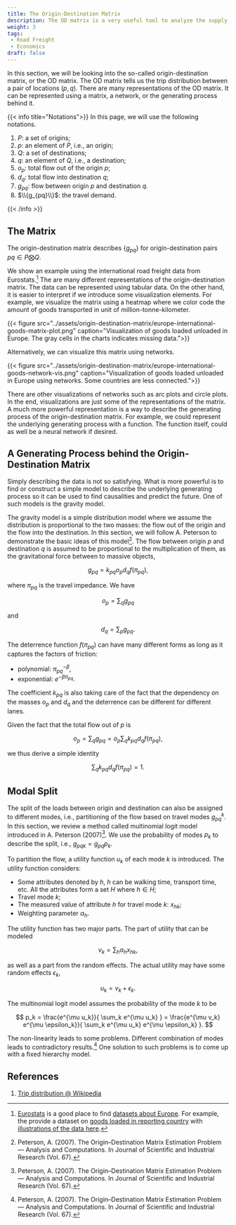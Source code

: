 ```yaml
---
title: The Origin-Destination Matrix
description: The OD matrix is a very useful tool to analyze the supply and demand
weight: 3
tags:
 - Road Freight
 - Economics
draft: false
---
```


In this section, we will be looking into the so-called origin-destination matrix, or the OD matrix. The OD matrix tells us the trip distribution between a pair of locations $(p, q)$. There are many representations of the OD matrix. It can be represented using a matrix, a network, or the generating process behind it.

{{< info title="Notations">}}
In this page, we will use the following notations.

1. $P$: a set of origins;
2. $p$: an element of $P$, i.e., an origin;
3. $Q$: a set of destinations;
4. $q$: an element of $Q$, i.e., a destination;
5. $o_p$: total flow out of the origin $p$;
6. $d_q$: total flow into destination $q$;
7. $g_{pq}$: flow between origin $p$ and destination $q$.
8. $\\{g_{pq}\\}$: the travel demand.



{{< /info >}}

## The Matrix

The origin-destination matrix describes $\{g_{pq}\}$ for origin-destination pairs $pq\in P\bigotimes Q$.

We show an example using the international road freight data from Eurostats.[^1] The are many different representations of the origin-destination matrix. The data can be represented using tabular data. On the other hand, it is easier to interpret if we introduce some visualization elements. For example, we visualize the matrix using a heatmap where we color code the amount of goods transported in unit of million-tonne-kilometer.

{{< figure src="../assets/origin-destination-matrix/europe-international-goods-matrix-plot.png" caption="Visualization of goods loaded unloaded in Europe. The gray cells in the charts indicates missing data.">}}

Alternatively, we can visualize this matrix using networks.

{{< figure src="../assets/origin-destination-matrix/europe-international-goods-network-vis.png" caption="Visualization of goods loaded unloaded in Europe using networks. Some countries are less connected.">}}

There are other visualizations of networks such as arc plots and circle plots. In the end, visualizations are just some of the representations of the matrix. A much more powerful representation is a way to describe the generating process of the origin-destination matrix. For example, we could represent the underlying generating process with a function. The function itself, could as well be a neural network if desired.


## A Generating Process behind the Origin-Destination Matrix

Simply describing the data is not so satisfying. What is more powerful is to find or construct a simple model to describe the underlying generating process so it can be used to find causalities and predict the future. One of such models is the gravity model.

The gravity model is a simple distribution model where we assume the distribution is proportional to the two masses: the flow out of the origin and the flow into the destination. In this section, we will follow A. Peterson to demonstrate the basic ideas of this model[^2]. The flow between origin $p$ and destination $q$ is assumed to be proportional to the multiplication of them, as the gravitational force between to massive objects,

$$
g_{pq} = k_{pq} o_p d_q f(\pi_{pq}),
$$

where $\pi_{pq}$ is the travel impedance. We have

$$
o_p = \sum_q g_{pq}
$$

and

$$
d_q = \sum_p g_{pq}.
$$

The deterrence function $f(\pi_{pq})$ can have many different forms as long as it captures the factors of friction:

- polynomial: $\pi_{pq}^{-\beta}$,
- exponential: $e^{-\beta \pi_{pq}}$.


The coefficient $k_{pq}$ is also taking care of the fact that the dependency on the  masses $o_p$ and $d_q$ and the deterrence can be different for different lanes.

Given the fact that the total flow out of $p$ is

$$
o_p = \sum_q g_{pq} = o_p\sum_q k_{pq} d_q f(\pi_{pq}),
$$

we thus derive a simple identity

$$
\sum_q k_{pq} d_q f(\pi_{pq}) = 1.
$$

## Modal Split

The split of the loads between origin and destination can also be assigned to different modes, i.e., partitioning of the flow based on travel modes $g^k_{pq}$. In this section, we review a method called multinomial logit model introduced in A. Peterson (2007)[^2]. We use the probability of modes $p_k$ to describe the split, i.e., $g_{pqk} = g_{pq}p_k$.

To partition the flow, a utility function $u_k$ of each mode $k$ is introduced. The utility function considers:

- Some attributes denoted by $h$, $h$ can be walking time, transport time, etc. All the attributes form a set $H$ where $h\in H$;
- Travel mode $k$;
- The measured value of attribute $h$ for travel mode $k$: $x_{hk}$;
- Weighting parameter $\alpha_h$.

The utility function has two major parts. The part of utility that can be modeled

$$
v_k = \sum_h \alpha_h x_{hk},
$$

as well as a part from the random effects. The actual utility may have some random effects $\epsilon_k$,

$$
u_k = v_k + \epsilon_k.
$$

The multinomial logit model assumes the probability of the mode $k$ to be

$$
p_k = \frac{e^{\mu u_k}}{ \sum_k e^{\mu u_k} } = \frac{e^{\mu v_k} e^{\mu \epsilon_k}}{ \sum_k e^{\mu u_k} e^{\mu \epsilon_k} }.
$$

The non-linearity leads to some problems. Different combination of modes leads to contradictory results.[^2] One solution to such problems is to come up with a fixed hierarchy model.



## References

1. [Trip distribution @ Wikipedia](https://en.wikipedia.org/wiki/Trip_distribution)


[^1]: [Eurostats](https://ec.europa.eu/eurostat/web/main/home) is a good place to find [datasets about Europe](https://ec.europa.eu/eurostat/data/database). For example, the provide a dataset on [goods loaded in reporting country](https://ec.europa.eu/eurostat/estat-navtree-portlet-prod/BulkDownloadListing?file=data/road_go_ia7lgtt.tsv.gz) with [illustrations of the data here](https://ec.europa.eu/eurostat/cache/metadata/en/road_go_esms.htm).
[^2]: Peterson, A. (2007). The Origin–Destination Matrix Estimation Problem — Analysis and Computations. In Journal of Scientific and Industrial Research (Vol. 67).